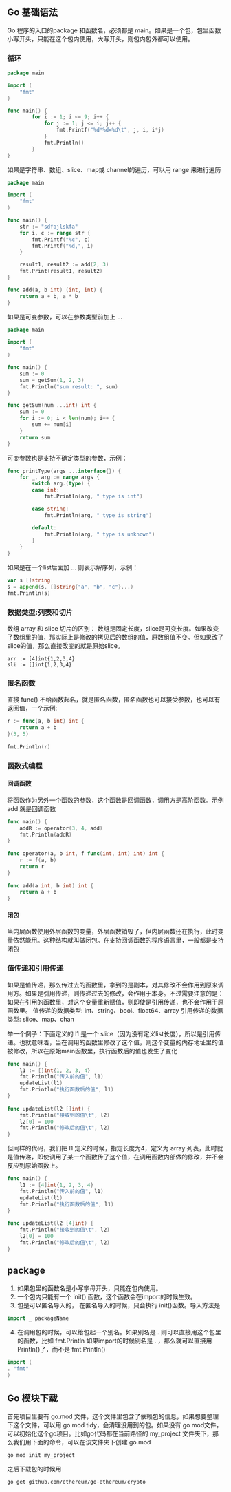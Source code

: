 ## Go 基础语法 

Go 程序的入口的package 和函数名，必须都是 main。如果是一个包，包里函数小写开头，只能在这个包内使用，大写开头，则包内包外都可以使用。

### 循环

```go
package main

import (
	"fmt"
)

func main() {
		for i := 1; i <= 9; i++ {
			for j := 1; j <= i; j++ {
				fmt.Printf("%d*%d=%d\t", j, i, i*j)
			}
			fmt.Println()
		}
}

```

如果是字符串、数组、slice、map或 channel的遍历，可以用 range 来进行遍历

```go
package main

import (
	"fmt"
)

func main() {
	str := "sdfajlskfa"
	for i, c := range str {
		fmt.Printf("%c", c)
		fmt.Printf("%d,", i)
	}

	result1, result2 := add(2, 3)
	fmt.Print(result1, result2)
}

func add(a, b int) (int, int) {
	return a + b, a * b
}

```

 如果是可变参数，可以在参数类型前加上 ...

```go
package main

import (
	"fmt"
)

func main() {
	sum := 0
	sum = getSum(1, 2, 3)
	fmt.Println("sum result: ", sum)
}

func getSum(num ...int) int {
	sum := 0
	for i := 0; i < len(num); i++ {
		sum += num[i]
	}
	return sum
}

```

可变参数也是支持不确定类型的参数，示例：
```go
func printType(args ...interface{}) {
	for _, arg := range args {
		switch arg.(type) {
		case int:
			fmt.Println(arg, " type is int")

		case string:
			fmt.Println(arg, " type is string")

		default:
			fmt.Println(arg, " type is unknown")
		}
	}
}
```

如果是在一个list后面加 ... 则表示解序列，示例：
```go
var s []string  
s = append(s, []string{"a", "b", "c"}...)  
fmt.Println(s)
```

### 数据类型:列表和切片
数组 array 和 slice 切片的区别： 数组是固定长度，slice是可变长度。如果改变了数组里的值，那实际上是修改的拷贝后的数组的值，原数组值不变。但如果改了slice的值，那么直接改变的就是原始slice。

```
arr := [4]int{1,2,3,4}
sli := []int{1,2,3,4}
```
### 匿名函数
直接 func() 不给函数起名，就是匿名函数，匿名函数也可以接受参数，也可以有返回值，一个示例:
```go
r := func(a, b int) int {  
    return a + b  
}(3, 5)  
  
fmt.Println(r)
```
### 函数式编程
#### 回调函数
将函数作为另外一个函数的参数，这个函数是回调函数，调用方是高阶函数。示例 add 就是回调函数
```go
func main() {  
    addR := operator(3, 4, add)  
    fmt.Println(addR)  
}  
  
func operator(a, b int, f func(int, int) int) int {  
    r := f(a, b)  
    return r  
}  
  
func add(a int, b int) int {  
    return a + b  
}
```
 
#### 闭包
当内层函数使用外层函数的变量，外层函数销毁了，但内层函数还在执行，此时变量依然能用。这种结构就叫做闭包。在支持回调函数的程序语言里，一般都是支持闭包


### 值传递和引用传递

如果是值传递，那么传过去的函数里，拿到的是副本，对其修改不会作用到原来调用方。如果是引用传递，则传递过去的修改，会作用于本身。不过需要注意的是：如果在引用的函数里，对这个变量重新赋值，则即使是引用传递，也不会作用于原函数里。
值传递的数据类型: int、string、bool、float64、array
引用传递的数据类型: slice、map、chan

举一个例子：下面定义的 l1 是一个 slice（因为没有定义list长度），所以是引用传递。也就意味着，当在调用的函数里修改了这个值，则这个变量的内存地址里的值被修改，所以在原始main函数里，执行函数后的值也发生了变化
```go
func main() {  
    l1 := []int{1, 2, 3, 4}  
    fmt.Println("传入前的值", l1)  
    updateList(l1)  
    fmt.Println("执行函数后的值", l1)  
}  
  
func updateList(l2 []int) {  
    fmt.Println("接收到的值\t", l2)  
    l2[0] = 100  
    fmt.Println("修改后的值\t", l2)  
}
```
但同样的代码，我们把 l1 定义的时候，指定长度为4，定义为 array 列表，此时就是值传递，即使调用了某一个函数传了这个值，在调用函数内部做的修改，并不会反应到原始函数上。
```go
func main() {  
    l1 := [4]int{1, 2, 3, 4}  
    fmt.Println("传入前的值", l1)  
    updateList(l1)  
    fmt.Println("执行函数后的值", l1)  
}  
  
func updateList(l2 [4]int) {  
    fmt.Println("接收到的值\t", l2)  
    l2[0] = 100  
    fmt.Println("修改后的值\t", l2)  
}
```





## package
1. 如果包里的函数名是小写字母开头，只能在包内使用。
2. 一个包内只能有一个 init() 函数，这个函数会在import的时候生效。
3. 包是可以匿名导入的， 在匿名导入的时候，只会执行 init()函数。导入方法是
```go
import _ packageName
```

4. 在调用包的时候，可以给包起一个别名。如果别名是 . 则可以直接用这个包里的函数，比如 fmt.Println 如果import的时候别名是 . ，那么就可以直接用 Println()了，而不是 fmt.Println()
```go
import (
. "fmt"
)
```



## Go 模块下载
首先项目里要有 go.mod 文件，这个文件里包含了依赖包的信息，如果想要整理下这个文件，可以用 go mod tidy，会清理没用到的包。如果没有 go mod文件，可以初始化这个go项目。比如go代码都在当前路径的 my_project 文件夹下，那么我们用下面的命令，可以在该文件夹下创建 go.mod
```shell
go mod init my_project
```
之后下载包的时候用
```
go get github.com/ethereum/go-ethereum/crypto
```








